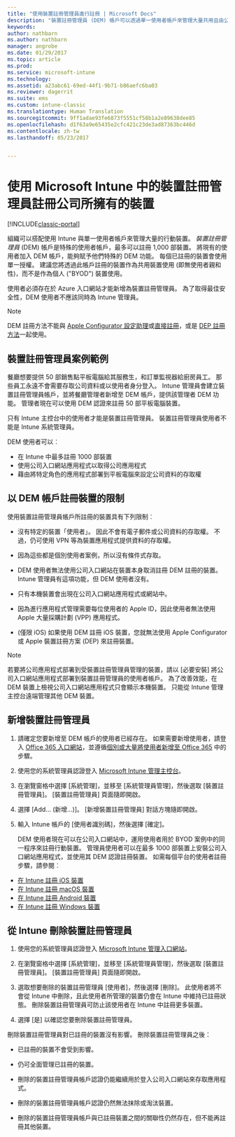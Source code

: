 ```yaml
---
title: "使用裝置註冊管理員進行註冊 | Microsoft Docs"
description: "裝置註冊管理員 (DEM) 帳戶可以透過單一使用者帳戶來管理大量共用且由公司所有的行動裝置。"
keywords: 
author: nathbarn
ms.author: nathbarn
manager: angrobe
ms.date: 01/29/2017
ms.topic: article
ms.prod: 
ms.service: microsoft-intune
ms.technology: 
ms.assetid: a23abc61-69ed-44f1-9b71-b86aefc6ba03
ms.reviewer: dagerrit
ms.suite: ems
ms.custom: intune-classic
ms.translationtype: Human Translation
ms.sourcegitcommit: 9ff1adae93fe6873f5551cf58b1a2e89638dee85
ms.openlocfilehash: d1f63a9e65435e2cfc421c23de3ad87363bc446d
ms.contentlocale: zh-tw
ms.lasthandoff: 05/23/2017


---
```



# <a name="enroll-corporate-owned-devices-with-the-device-enrollment-manager-in-microsoft-intune"></a>使用 Microsoft Intune 中的裝置註冊管理員註冊公司所擁有的裝置

[!INCLUDE[classic-portal](../includes/classic-portal.md)]

組織可以搭配使用 Intune 與單一使用者帳戶來管理大量的行動裝置。 *裝置註冊管理員* (DEM) 帳戶是特殊的使用者帳戶，最多可以註冊 1,000 部裝置。 將現有的使用者加入 DEM 帳戶，能夠賦予他們特殊的 DEM 功能。 每個已註冊的裝置會使用單一授權。 建議您將透過此帳戶註冊的裝置作為共用裝置使用 (即無使用者親和性)，而不是作為個人 ("BYOD") 裝置使用。  

使用者必須存在於 Azure 入口網站才能新增為裝置註冊管理員。 為了取得最佳安全性，DEM 使用者不應該同時為 Intune 管理員。

>[!NOTE]
>DEM 註冊方法不能與 [Apple Configurator 設定助理](ios-setup-assistant-enrollment-in-microsoft-intune.md)或[直接註冊](ios-direct-enrollment-in-microsoft-intune.md)，或是 [DEP 註冊方法](ios-device-enrollment-program-in-microsoft-intune.md)一起使用。

## <a name="example-of-a-device-enrollment-manager-scenario"></a>裝置註冊管理員案例範例

餐廳想要提供 50 部銷售點平板電腦給其服務生，和訂單監視器給廚房員工。 那些員工永遠不會需要存取公司資料或以使用者身分登入。 Intune 管理員會建立裝置註冊管理員帳戶，並將餐廳管理者新增至 DEM 帳戶，提供該管理者 DEM 功能。 管理者現在可以使用 DEM 認證來註冊 50 部平板電腦裝置。

只有 Intune 主控台中的使用者才能是裝置註冊管理員。 裝置註冊管理員使用者不能是 Intune 系統管理員。

DEM 使用者可以︰

-   在 Intune 中最多註冊 1000 部裝置
-   使用公司入口網站應用程式以取得公司應用程式
-   藉由將特定角色的應用程式部署到平板電腦來設定公司資料的存取權

## <a name="limitations-of-devices-that-are-enrolled-with-a-dem-account"></a>以 DEM 帳戶註冊裝置的限制

使用裝置註冊管理員帳戶所註冊的裝置具有下列限制︰

  - 沒有特定的裝置「使用者」。 因此不會有電子郵件或公司資料的存取權。 不過，仍可使用 VPN 等為裝置應用程式提供資料的存取權。

  - 因為這些都是個別使用者案例，所以沒有條件式存取。

  - DEM 使用者無法使用公司入口網站在裝置本身取消註冊 DEM 註冊的裝置。 Intune 管理員有這項功能，但 DEM 使用者沒有。

  - 只有本機裝置會出現在公司入口網站應用程式或網站中。

  - 因為進行應用程式管理需要每位使用者的 Apple ID，因此使用者無法使用 Apple 大量採購計劃 (VPP) 應用程式。

  - (僅限 iOS) 如果使用 DEM 註冊 iOS 裝置，您就無法使用 Apple Configurator 或 Apple 裝置註冊方案 (DEP) 來註冊裝置。

> [!NOTE]
> 若要將公司應用程式部署到受裝置註冊管理員管理的裝置，請以 [必要安裝] 將公司入口網站應用程式部署到裝置註冊管理員的使用者帳戶。
> 為了改善效能，在 DEM 裝置上檢視公司入口網站應用程式只會顯示本機裝置。 只能從 Intune 管理主控台遠端管理其他 DEM 裝置。


## <a name="add-a-device-enrollment-manager"></a>新增裝置註冊管理員

1.  請確定您要新增至 DEM 帳戶的使用者已經存在。 如果需要新增使用者，請登入 [Office 365 入口網站](https://go.microsoft.com/fwlink/p/?LinkId=698854)，並遵循[個別或大量將使用者新增至 Office 365](https://support.office.com/article/Add-users-individually-or-in-bulk-to-Office-365-Admin-Help-1970f7d6-03b5-442f-b385-5880b9c256ec) 中的步驟。

2.  使用您的系統管理員認證登入 [Microsoft Intune 管理主控台](https://manage.microsoft.com)。

3.  在瀏覽窗格中選擇 [系統管理]，並移至 [系統管理員管理]，然後選取 [裝置註冊管理員]。 [裝置註冊管理員] 頁面隨即開啟。

4.  選擇 [Add… (新增...)]。 [新增裝置註冊管理員]  對話方塊隨即開啟。

5.  輸入 Intune 帳戶的 [使用者識別碼]，然後選擇 [確定]。

    DEM 使用者現在可以在公司入口網站中，運用使用者用於 BYOD 案例中的同一程序來註冊行動裝置。 管理員使用者可以在最多 1000 部裝置上安裝公司入口網站應用程式，並使用其 DEM 認證註冊裝置。 如需每個平台的使用者註冊步驟，請參閱︰

  - [在 Intune 註冊 iOS 裝置](https://docs.microsoft.com/intune-user-help/enroll-your-device-in-intune-ios)
  - [在 Intune 註冊 macOS 裝置](https://docs.microsoft.com/intune-user-help/enroll-your-device-in-intune-macos)
  - [在 Intune 註冊 Android 裝置](https://docs.microsoft.com/intune-user-help/enroll-your-device-in-intune-android)
  - [在 Intune 註冊 Windows 裝置](https://docs.microsoft.com/intune-user-help/enroll-your-device-in-intune-windows)

## <a name="delete-a-device-enrollment-manager-from-intune"></a>從 Intune 刪除裝置註冊管理員

1.  使用您的系統管理員認證登入 [Microsoft Intune 管理入口網站](https://manage.microsoft.com)。

2.  在瀏覽窗格中選擇 [系統管理]，並移至 [系統管理員管理]，然後選取 [裝置註冊管理員]。 [裝置註冊管理員] 頁面隨即開啟。

3.  選取想要刪除的裝置註冊管理員 [使用者]，然後選擇 [刪除]。 此使用者將不會從 Intune 中刪除，且此使用者所管理的裝置仍會在 Intune 中維持已註冊狀態。 刪除裝置註冊管理員可防止該使用者在 Intune 中註冊更多裝置。

4.  選擇 [是] 以確認您要刪除裝置註冊管理員。

刪除裝置註冊管理員對已註冊的裝置沒有影響。 刪除裝置註冊管理員之後：

-   已註冊的裝置不會受到影響。

-   仍可全面管理已註冊的裝置。

-   刪除的裝置註冊管理員帳戶認證仍能繼續用於登入公司入口網站來存取應用程式。

-   刪除的裝置註冊管理員帳戶認證仍然無法抹除或淘汰裝置。

-   刪除的裝置註冊管理員帳戶與已註冊裝置之間的關聯性仍然存在，但不能再註冊其他裝置。

